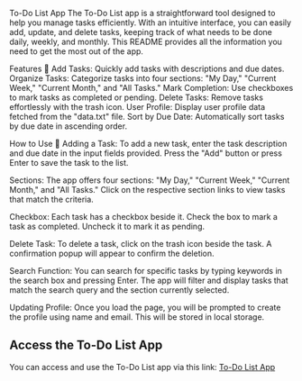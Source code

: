 To-Do List App
The To-Do List app is a straightforward tool designed to help you manage tasks efficiently. With an intuitive interface, you can easily add, update, and delete tasks, keeping track of what needs to be done daily, weekly, and monthly. This README provides all the information you need to get the most out of the app.

Features 🚀
Add Tasks: Quickly add tasks with descriptions and due dates.
Organize Tasks: Categorize tasks into four sections: "My Day," "Current Week," "Current Month," and "All Tasks."
Mark Completion: Use checkboxes to mark tasks as completed or pending.
Delete Tasks: Remove tasks effortlessly with the trash icon.
User Profile: Display user profile data fetched from the "data.txt" file.
Sort by Due Date: Automatically sort tasks by due date in ascending order.


How to Use 📖
Adding a Task: To add a new task, enter the task description and due date in the input fields provided. Press the "Add" button or press Enter to save the task to the list.

Sections: The app offers four sections: "My Day," "Current Week," "Current Month," and "All Tasks." Click on the respective section links to view tasks that match the criteria.

Checkbox: Each task has a checkbox beside it. Check the box to mark a task as completed. Uncheck it to mark it as pending.

Delete Task: To delete a task, click on the trash icon beside the task. A confirmation popup will appear to confirm the deletion.

Search Function: You can search for specific tasks by typing keywords in the search box and pressing Enter. The app will filter and display tasks that match the search query and the section currently selected.

Updating Profile: Once you load the page, you will be prompted to create the profile using name and email. This will be stored in local storage.

## Access the To-Do List App

You can access and use the To-Do List app via this link: [To-Do List App](https://wairimu5.github.io/To-Do-App/)

